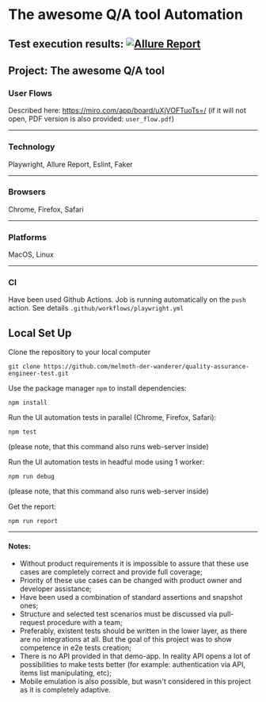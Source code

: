 # The awesome Q/A tool Automation
Test execution results: [![Allure Report](https://img.shields.io/badge/Allure%20Report-deployed-yellowgreen)](https://melmoth-der-wanderer.github.io/quality-assurance-engineer-test/)
---
Project: The awesome Q/A tool
---

### User Flows
Described here: https://miro.com/app/board/uXjVOFTuoTs=/
(if it will not open, PDF version is also provided: `user_flow.pdf`)

---

### Technology
Playwright, Allure Report, Eslint, Faker

---

### Browsers
Chrome, Firefox, Safari

---

### Platforms
MacOS, Linux

---

### CI
Have been used Github Actions. Job is running automatically on the `push` action. See details `.github/workflows/playwright.yml`

## Local Set Up

Clone the repository to your local computer
```
git clone https://github.com/melmoth-der-wanderer/quality-assurance-engineer-test.git
```

Use the package manager `npm` to install dependencies:
```
npm install
```

Run the UI automation tests in parallel (Chrome, Firefox, Safari):
```
npm test
```
(please note, that this command also runs web-server inside)

Run the UI automation tests in headful mode using 1 worker:
```
npm run debug
```
(please note, that this command also runs web-server inside)

Get the report:
```
npm run report
```
---

#### Notes:

- Without product requirements it is impossible to assure that these use cases are completely correct and provide full coverage;
- Priority of these use cases can be changed with product owner and developer assistance;
- Have been used a combination of standard assertions and snapshot ones;
- Structure and selected test scenarios must be discussed via pull-request procedure with a team;
- Preferably, existent tests should be written in the lower layer, as there are no integrations at all. But the goal of this project was to show competence in e2e tests creation;
- There is no API provided in that demo-app. In reality API opens a lot of possibilities to make tests better (for example: authentication via API, items list manipulating, etc);
- Mobile emulation is also possible, but wasn't considered in this project as it is completely adaptive.